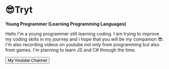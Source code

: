 # 😎Tryt
**Young Programmer (Learning Programming Languages)**

Hello I'm a young programmer still learning coding. I am trying to improve my coding skills in my journey and i hope that you will be my companion 😎. I'm also recording videos on youtube not only from programming but also from games. I'm planning to learn JS and C# through the time.

<a href="https://www.youtube.com/channel/UCATGOeuKkTPCAma3D2Fp4gQ">
<button> My Youtube Channel </button>
